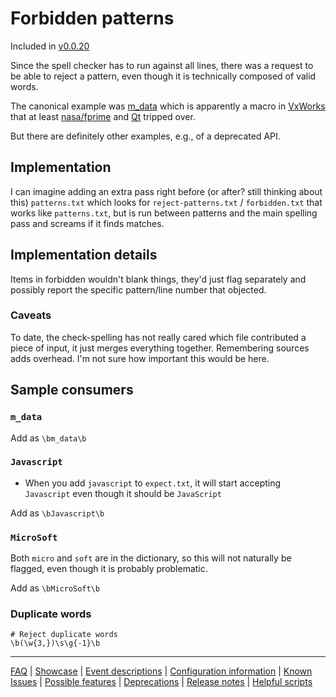 # Forbidden patterns

Included in [v0.0.20](https://github.com/check-spelling/check-spelling/releases/tag/v0.0.20)

Since the spell checker has to run against all lines, there was a request to be able to reject a pattern, even though it is technically composed of valid words.

The canonical example was [m_data](https://github.com/nasa/fprime/discussions/855#discussion-3469739) which is apparently a macro in [VxWorks](https://www.windriver.com/products/vxworks) that at least [nasa/fprime](https://github.com/nasa/fprime/pull/797) and [Qt](https://github.com/qtproject/qt-solutions/blame/fb7bc42bfcc578ff3fa3b9ca21a41e96eb37c1c7/qtscriptclassic/src/qscriptbuffer_p.h#L46) tripped over.

But there are definitely other examples, e.g., of a deprecated API.

## Implementation

I can imagine adding an extra pass right before (or after? still thinking about this) `patterns.txt` which looks for `reject-patterns.txt`
/ `forbidden.txt` that works like `patterns.txt`, but is run between patterns and the main spelling pass and screams if it finds matches.

## Implementation details

Items in forbidden wouldn't blank things, they'd just flag separately and possibly report the specific pattern/line number that objected.

### Caveats

To date, the check-spelling has not really cared which file contributed a piece of input, it just merges everything together. Remembering sources adds overhead. I'm not sure how important this would be here.

## Sample consumers

### `m_data`

Add as `\bm_data\b`

### `Javascript`

- When you add `javascript` to `expect.txt`, it will start accepting `Javascript` even though it should be `JavaScript`

Add as `\bJavascript\b`

### `MicroSoft`

Both `micro` and `soft` are in the dictionary, so this will not naturally be flagged, even though it is probably problematic.

Add as `\bMicroSoft\b`

### Duplicate words

```
# Reject duplicate words
\b(\w{3,})\s\g{-1}\b
```

---
[FAQ](FAQ.md) | [Showcase](Showcase.md) | [Event descriptions](Event-descriptions.md) | [Configuration information](Configuration-information.md) | [Known Issues](Known-Issues.md) | [Possible features](Possible-features.md) | [Deprecations](Deprecations.md) | [Release notes](Release-notes.md) | [Helpful scripts](Helpful-scripts.md)
